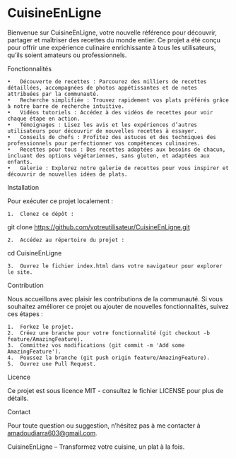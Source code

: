 # CuisineEnLigne

Bienvenue sur CuisineEnLigne, votre nouvelle référence pour découvrir, partager et maîtriser des recettes du monde entier. Ce projet a été conçu pour offrir une expérience culinaire enrichissante à tous les utilisateurs, qu’ils soient amateurs ou professionnels.

Fonctionnalités

	•	Découverte de recettes : Parcourez des milliers de recettes détaillées, accompagnées de photos appétissantes et de notes attribuées par la communauté.
	•	Recherche simplifiée : Trouvez rapidement vos plats préférés grâce à notre barre de recherche intuitive.
	•	Vidéos tutoriels : Accédez à des vidéos de recettes pour voir chaque étape en action.
	•	Témoignages : Lisez les avis et les expériences d’autres utilisateurs pour découvrir de nouvelles recettes à essayer.
	•	Conseils de chefs : Profitez des astuces et des techniques des professionnels pour perfectionner vos compétences culinaires.
	•	Recettes pour tous : Des recettes adaptées aux besoins de chacun, incluant des options végétariennes, sans gluten, et adaptées aux enfants.
	•	Galerie : Explorez notre galerie de recettes pour vous inspirer et découvrir de nouvelles idées de plats.

Installation

Pour exécuter ce projet localement :

	1.	Clonez ce dépôt :

git clone https://github.com/votreutilisateur/CuisineEnLigne.git


	2.	Accédez au répertoire du projet :

cd CuisineEnLigne


	3.	Ouvrez le fichier index.html dans votre navigateur pour explorer le site.

Contribution

Nous accueillons avec plaisir les contributions de la communauté. Si vous souhaitez améliorer ce projet ou ajouter de nouvelles fonctionnalités, suivez ces étapes :

	1.	Forkez le projet.
	2.	Créez une branche pour votre fonctionnalité (git checkout -b feature/AmazingFeature).
	3.	Committez vos modifications (git commit -m 'Add some AmazingFeature').
	4.	Poussez la branche (git push origin feature/AmazingFeature).
	5.	Ouvrez une Pull Request.

Licence

Ce projet est sous licence MIT - consultez le fichier LICENSE pour plus de détails.

Contact

Pour toute question ou suggestion, n’hésitez pas à me contacter à amadoudiarra603@gmail.com.

CuisineEnLigne – Transformez votre cuisine, un plat à la fois.